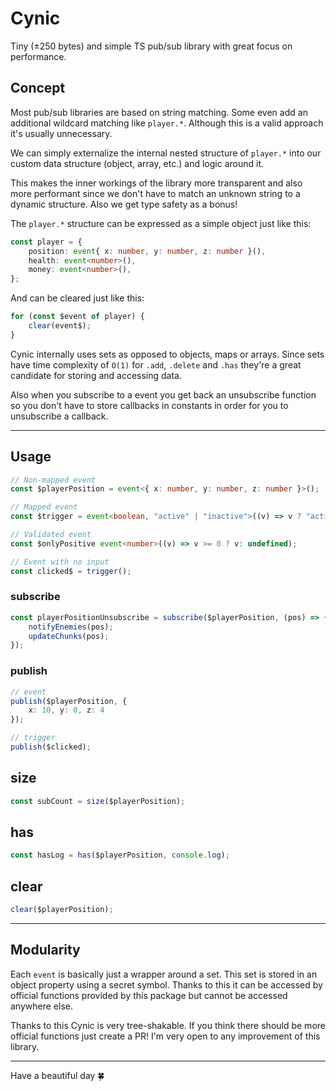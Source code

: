 # Cynic

Tiny (±250 bytes) and simple TS pub/sub library with great focus on performance.

## Concept

Most pub/sub libraries are based on string matching. Some even add an additional wildcard matching like `player.*`. Although this is a valid approach it's usually unnecessary.

We can simply externalize the internal nested structure of `player.*` into our custom data structure  (object, array, etc.) and logic around it.

This makes the inner workings of the library more transparent and also more performant since we don't have to match an unknown string to a dynamic structure. Also we get type safety as a bonus!

The `player.*` structure can be expressed as a simple object just like this:

```typescript
const player = {
    position: event{ x: number, y: number, z: number }(),
    health: event<number>(),
    money: event<number>(),
};
```

And can be cleared just like this:

```typescript
for (const $event of player) {
    clear(event$);
}
```

Cynic internally uses sets as opposed to objects, maps or arrays. Since sets have time complexity of `O(1)` for `.add`, `.delete` and `.has` they're a great candidate for storing and accessing data.

Also when you subscribe to a event you get back an unsubscribe function so you don't have to store callbacks in constants in order for you to unsubscribe a callback. 

___

## Usage

```typescript
// Non-mapped event
const $playerPosition = event<{ x: number, y: number, z: number }>();

// Mapped event
const $trigger = event<boolean, "active" | "inactive">((v) => v ? "active": "inactive");

// Validated event
const $onlyPositive event<number>((v) => v >= 0 ? v: undefined);

// Event with no input
const clicked$ = trigger();
```

### subscribe

```typescript
const playerPositionUnsubscribe = subscribe($playerPosition, (pos) => {
    notifyEnemies(pos);
    updateChunks(pos);
});
```

### publish

```typescript
// event
publish($playerPosition, {
    x: 10, y: 0, z: 4
});

// trigger
publish($clicked);
```

## size

```typescript
const subCount = size($playerPosition);
```

## has

```typescript
const hasLog = has($playerPosition, console.log);
```

## clear

```typescript
clear($playerPosition);
```

___

## Modularity

Each `event` is basically just a wrapper around a set. This set is stored in an object property using a secret symbol. Thanks to this it can be accessed by official functions provided by this package but cannot be accessed anywhere else.

Thanks to this Cynic is very tree-shakable. If you think there should be more official functions just create a PR! I'm very open to any improvement of this library.

___

Have a beautiful day 🍀